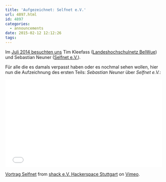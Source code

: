 ```yaml
---
title: 'Aufgezeichnet: Selfnet e.V.'
url: 4897.html
id: 4897
categories:
  - announcements
date: 2015-02-12 12:12:26
tags:
---
```


Im [Juli 2014 besuchten uns](https://blog.shackspace.de/?p=4667) Tim Kleefass ([Landeshochschulnetz BelWue](http://www.belwue.de/)) und Sebastian Neuner ([Selfnet e.V.](https://www.selfnet.de/)).

Für alle die es damals verpasst haben oder es nochmal sehen wollen, hier nun die Aufzeichnung des ersten Teils: _Sebastian Neuner_ über _Selfnet e.V._:

<iframe src="//player.vimeo.com/video/111884604" width="500" height="281" frameborder="0" allowfullscreen="allowfullscreen"></iframe>

[Vortrag Selfnet](http://vimeo.com/111884604) from [shack e.V. Hackerspace Stuttgart](http://vimeo.com/shackspace) on [Vimeo](https://vimeo.com).